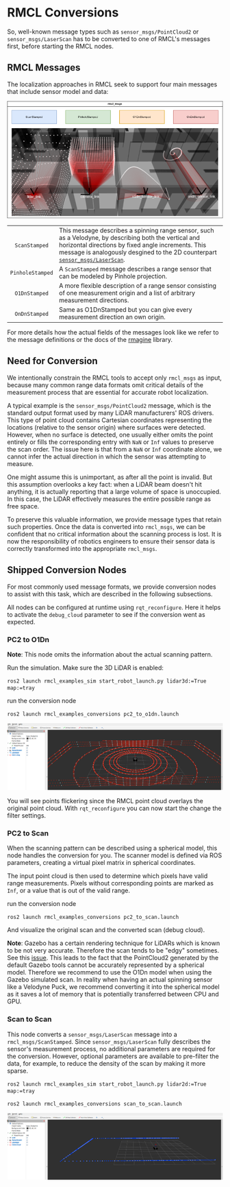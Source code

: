 # RMCL Conversions


So, well-known message types such as `sensor_msgs/PointCloud2` or `sensor_msgs/LaserScan` has to be converted to one of RMCL's messages first, before starting the RMCL nodes.

## RMCL Messages

The localization approaches in RMCL seek to support four main messages that include sensor model and data: 

![RMCL Msgs](.media/rmcl_conversions.png)

|     |      |
|:---:|:-----|
| `ScanStamped` | This message describes a spinning range sensor, such as a Velodyne, by describing both the vertical and horizontal directions by fixed angle increments. This message is analogously desgined to the 2D counterpart [`sensor_msgs/LaserScan`](https://github.com/ros2/common_interfaces/blob/jazzy/sensor_msgs/msg/LaserScan.msg). |
| `PinholeStamped` | A `ScanStamped` message describes a range sensor that can be modeled by Pinhole projection.  |
| `O1DnStamped` | A more flexible description of a range sensor consisting of one measurement origin and a list of arbitrary measurement directions. |
| `OnDnStamped` | Same as O1DnStamped but you can give every measurement direction an own origin.  |

For more details how the actual fields of the messages look like we refer to the message definitions or the docs of the [rmagine](https://github.com/uos/rmagine) library.


## Need for Conversion

We intentionally constrain the RMCL tools to accept only `rmcl_msgs` as input, because many common range data formats omit critical details of the measurement process that are essential for accurate robot localization.

A typical example is the `sensor_msgs/PointCloud2` message, which is the standard output format used by many LiDAR manufacturers' ROS drivers. This type of point cloud contains Cartesian coordinates representing the locations (relative to the sensor origin) where surfaces were detected.
However, when no surface is detected, one usually either omits the point entirely or fills the corresponding entry with `NaN` or `Inf` values to preserve the scan order. The issue here is that from a `NaN` or `Inf` coordinate alone, we cannot infer the actual direction in which the sensor was attempting to measure.

One might assume this is unimportant, as after all the point is invalid. But this assumption overlooks a key fact: when a LiDAR beam doesn't hit anything, it is actually reporting that a large volume of space is unoccupied. In this case, the LiDAR effectively measures the entire possible range as free space.

To preserve this valuable information, we provide message types that retain such properties. Once the data is converted into `rmcl_msgs`, we can be confident that no critical information about the scanning process is lost.
It is now the responsibility of robotics engineers to ensure their sensor data is correctly transformed into the appropriate `rmcl_msgs`. 


## Shipped Conversion Nodes

For most commonly used message formats, we provide conversion nodes to assist with this task, which are described in the following subsections.

All nodes can be configured at runtime using `rqt_reconfigure`.
Here it helps to activate the `debug_cloud` parameter to see if the conversion went as expected.

### PC2 to O1Dn



**Note**: This node omits the information about the actual scanning pattern.

Run the simulation. Make sure the 3D LiDAR is enabled:

```console
ros2 launch rmcl_examples_sim start_robot_launch.py lidar3d:=True map:=tray
```

run the conversion node

```console
ros2 launch rmcl_examples_conversions pc2_to_o1dn.launch
```

![PC2toO1Dn](.media/pc2_to_o1dn_both.png)

You will see points flickering since the RMCL point cloud overlays the original point cloud. With `rqt_reconfigure` you can now start the change the filter settings.

### PC2 to Scan

When the scanning pattern can be described using a spherical model, this node handles the conversion for you. The scanner model is defined via ROS parameters, creating a virtual pixel matrix in spherical coordinates.

The input point cloud is then used to determine which pixels have valid range measurements. Pixels without corresponding points are marked as `Inf`, or a value that is out of the valid range.

run the conversion node

```console
ros2 launch rmcl_examples_conversions pc2_to_scan.launch
```

And visualize the original scan and the converted scan (debug cloud).

**Note**: Gazebo has a certain rendering technique for LiDARs which is known to be not very accurate. Therefore the scan tends to be "edgy" sometimes. See this [issue](https://github.com/gazebosim/gz-sim/issues/2743). This leads to the fact that the PointCloud2 generated by the default Gazebo tools cannot be accurately represented by a spherical model. Therefore we recommend to use the O1Dn model when using the Gazebo simulated scan. In reality when having an actual spinning sensor like a Velodyne Puck, we recommend converting it into the spherical model as it saves a lot of memory that is potentially transferred between CPU and GPU. 

### Scan to Scan

This node converts a `sensor_msgs/LaserScan` message into a `rmcl_msgs/ScanStamped`. Since `sensor_msgs/LaserScan` fully describes the sensor's measurement process, no additional parameters are required for the conversion.
However, optional parameters are available to pre-filter the data, for example, to reduce the density of the scan by making it more sparse.

```console
ros2 launch rmcl_examples_sim start_robot_launch.py lidar2d:=True map:=tray
```

```console
ros2 launch rmcl_examples_conversions scan_to_scan.launch 
```

![ScanToScan](.media/scan_to_scan.png)


